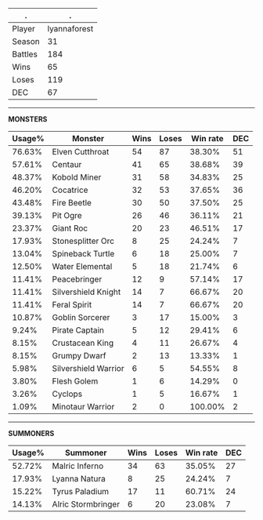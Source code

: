 .|.
|-|-
Player|lyannaforest
Season|31
Battles|184
Wins|65
Loses|119
DEC|67

---
**MONSTERS**

Usage%|Monster|Wins|Loses|Win rate|DEC|
-|-|-|-|-|-|
76.63%|Elven Cutthroat|54|87|38.30%|51|
57.61%|Centaur|41|65|38.68%|39|
48.37%|Kobold Miner|31|58|34.83%|25|
46.20%|Cocatrice|32|53|37.65%|36|
43.48%|Fire Beetle|30|50|37.50%|25|
39.13%|Pit Ogre|26|46|36.11%|21|
23.37%|Giant Roc|20|23|46.51%|17|
17.93%|Stonesplitter Orc|8|25|24.24%|7|
13.04%|Spineback Turtle|6|18|25.00%|7|
12.50%|Water Elemental|5|18|21.74%|6|
11.41%|Peacebringer|12|9|57.14%|17|
11.41%|Silvershield Knight|14|7|66.67%|20|
11.41%|Feral Spirit|14|7|66.67%|20|
10.87%|Goblin Sorcerer|3|17|15.00%|3|
9.24%|Pirate Captain|5|12|29.41%|6|
8.15%|Crustacean King|4|11|26.67%|4|
8.15%|Grumpy Dwarf|2|13|13.33%|1|
5.98%|Silvershield Warrior|6|5|54.55%|8|
3.80%|Flesh Golem|1|6|14.29%|0|
3.26%|Cyclops|1|5|16.67%|1|
1.09%|Minotaur Warrior|2|0|100.00%|2|

---
**SUMMONERS**

Usage%|Summoner|Wins|Loses|Win rate|DEC|
-|-|-|-|-|-|
52.72%|Malric Inferno|34|63|35.05%|27|
17.93%|Lyanna Natura|8|25|24.24%|7|
15.22%|Tyrus Paladium|17|11|60.71%|24|
14.13%|Alric Stormbringer|6|20|23.08%|7|
